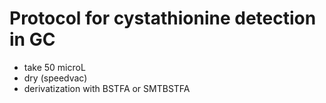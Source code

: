 # Protocol for cystathionine detection in GC 

- take 50 microL
- dry (speedvac)
- derivatization with BSTFA or SMTBSTFA
